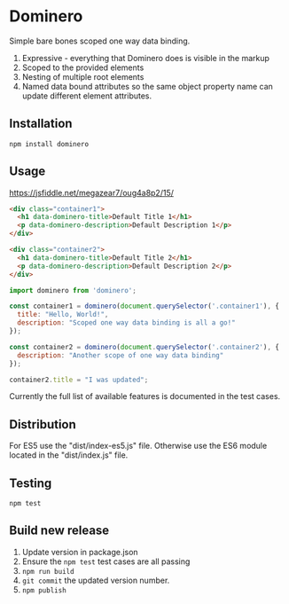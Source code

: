 # Dominero

Simple bare bones scoped one way data binding.

1. Expressive - everything that Dominero does is visible in the markup
1. Scoped to the provided elements
1. Nesting of multiple root elements
1. Named data bound attributes so the same object property name can update different element attributes.

## Installation

`npm install dominero`

## Usage

https://jsfiddle.net/megazear7/oug4a8p2/15/
<script async src="//jsfiddle.net/megazear7/oug4a8p2/15/embed/html,result/"></script>

```html
<div class="container1">
  <h1 data-dominero-title>Default Title 1</h1>
  <p data-dominero-description>Default Description 1</p>
</div>

<div class="container2">
  <h1 data-dominero-title>Default Title 2</h1>
  <p data-dominero-description>Default Description 2</p>
</div>
```

```js
import dominero from 'dominero';

const container1 = dominero(document.querySelector('.container1'), {
  title: "Hello, World!",
  description: "Scoped one way data binding is all a go!"
});

const container2 = dominero(document.querySelector('.container2'), {
  description: "Another scope of one way data binding"
});

container2.title = "I was updated";
```

Currently the full list of available features is documented in the test cases.

## Distribution

For ES5 use the "dist/index-es5.js" file.
Otherwise use the ES6 module located in the "dist/index.js" file.

## Testing

`npm test`

## Build new release

1. Update version in package.json
1. Ensure the `npm test` test cases are all passing
1. `npm run build`
1. `git commit` the updated version number.
1. `npm publish`
